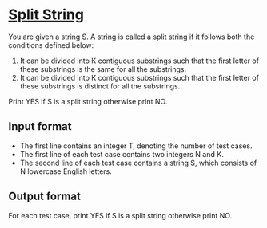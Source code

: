 # [Split String][link]

You are given a string S. A string is called a split string if it follows both the conditions defined below:

1. It can be divided into K contiguous substrings such that the first letter of these substrings is the same for all the substrings.
2. It can be divided into K contiguous substrings such that the first letter of these substrings is distinct for all the substrings.

Print YES if S is a split string otherwise print NO.

## Input format

- The first line contains an integer T, denoting the number of test cases.
- The first line of each test case contains two integers N and K.
- The second line of each test case contains a string S, which consists of N lowercase English letters.

## Output format

For each test case, print YES if S is a split string otherwise print NO.

[link]: https://www.hackerearth.com/practice/algorithms/greedy/basics-of-greedy-algorithms/practice-problems/algorithm/split-string-2-f088aa39/
